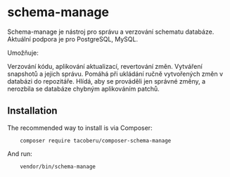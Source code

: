 schema-manage
=============

Schema-manage je nástroj pro správu a verzování schematu databáze. Aktuální
podpora je pro PostgreSQL, MySQL.

Umožňuje:

Verzování kódu, aplikování aktualizací, revertování změn.
Vytváření snapshotů a jejich správu.
Pomáhá při ukládání ručně vytvořených změn v databázi do repozitáře.
Hlídá, aby se prováděli jen správné změny, a nerozbila se databáze chybným aplikováním patchů.


Installation
------------

The recommended way to install is via Composer:

        composer require tacoberu/composer-schema-manage


And run:

        vendor/bin/schema-manage
